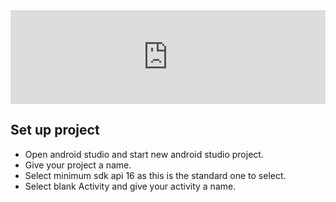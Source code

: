 <iframe style=" width: 100% !important; - height: auto !important;" src="https://www.youtube.com/embed/Xl1x8eazbrM" frameborder="0" allow="autoplay; encrypted-media" allowfullscreen></iframe>


## Set up project

+ Open android studio and start new android studio project.
+ Give your project a name.
+ Select minimum sdk api 16 as this is the standard one to select.
+ Select blank Activity and give your activity a name.
